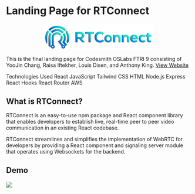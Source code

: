 # Landing Page for RTConnect

<p align="center">
	<img src='https://github.com/oslabs-beta/RTConnect/blob/main/assets/RTConnect-logo-transparent.png' alt="logo" width="300">
	<br>
</p>

This is the final landing page for Codesmith OSLabs FTRI 9 consisting of YooJin Chang, Raisa Iftekher, Louis Disen, and Anthony King. 
[View Website](https://www.rtconnect.org/)

Technologies Used
React
JavaScript
Tailwind CSS
HTML
Node.js
Express
React Hooks
React Router
AWS

## <a name="what"/> What is RTConnect?

RTConnect is an easy-to-use npm package and React component library that enables developers to establish live, real-time peer to peer video communication in an existing React codebase. 

RTConnect streamlines and simplifies the implementation of WebRTC for developers by providing a React component and signaling server module that operates using Websockets for the backend. 

## <a name="demo"/> Demo
<img align="center" src='https://github.com/oslabs-beta/RTConnect/blob/main/assets/RTConnect-demo.gif'>
